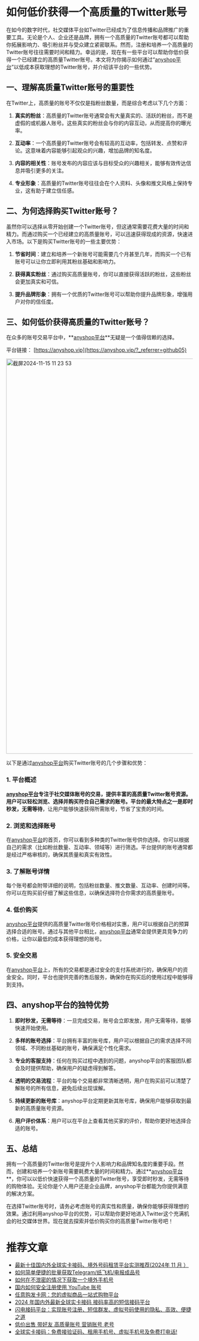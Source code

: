 # 如何低价获得一个高质量的Twitter账号

在如今的数字时代，社交媒体平台如Twitter已经成为了信息传播和品牌推广的重要工具。无论是个人、企业还是品牌，拥有一个高质量的Twitter账号都可以帮助你拓展影响力、吸引粉丝并与受众建立紧密联系。然而，注册和培养一个高质量的Twitter账号往往需要时间和精力。幸运的是，现在有一些平台可以帮助你低价获得一个已经建立的高质量Twitter账号。本文将为你揭示如何通过“[anyshop平台](https://anyshop.vip/?_referrer=github05)”以低成本获取理想的Twitter账号，并介绍该平台的一些优势。

## 一、理解高质量Twitter账号的重要性

在Twitter上，高质量的账号不仅仅是指粉丝数量，而是综合考虑以下几个方面：

1. **真实的粉丝**：高质量的Twitter账号通常会有大量真实的、活跃的粉丝，而不是虚假的或机器人账号。这些真实的粉丝会与你的内容互动，从而提高你的曝光率。

2. **互动率**：一个高质量的Twitter账号会有较高的互动率，包括转发、点赞和评论。这意味着内容能够引起观众的兴趣，增加品牌的知名度。

3. **内容的相关性**：账号发布的内容应该与目标受众的兴趣相关，能够有效传达信息并吸引更多的关注。

4. **专业形象**：高质量的Twitter账号往往会在个人资料、头像和推文风格上保持专业，这有助于建立信任感。

## 二、为何选择购买Twitter账号？

虽然你可以选择从零开始创建一个Twitter账号，但这通常需要花费大量的时间和精力。而通过购买一个已经建立的高质量账号，可以迅速获得现成的资源，快速进入市场。以下是购买Twitter账号的一些主要优势：

1. **节省时间**：建立和培养一个新账号可能需要几个月甚至几年，而购买一个已有账号可以让你立即利用其粉丝基础和影响力。

2. **获得真实粉丝**：通过购买高质量账号，你可以直接获得活跃的粉丝，这些粉丝会更加真实和可信。

3. **提升品牌形象**：拥有一个优质的Twitter账号可以帮助你提升品牌形象，增强用户对你的信任度。

## 三、如何低价获得高质量的Twitter账号？

在众多的账号交易平台中，**[anyshop平台](https://anyshop.vip/?_referrer=github05)**无疑是一个值得信赖的选择。

平台链接： [https://anyshop.vip](https://anyshop.vip/?_referrer=github05)

<img width="1064" alt="截屏2024-11-15 11 23 53" src="https://github.com/user-attachments/assets/9367cb56-9742-41a7-ad98-b0593d089613">


以下是通过[anyshop平台](https://anyshop.vip/?_referrer=github05)购买Twitter账号的几个步骤和优势：

### 1. 平台概述

**[anyshop平台](https://anyshop.vip/?_referrer=github05)**专注于社交媒体账号的交易，提供丰富的高质量Twitter账号资源。用户可以轻松浏览、选择并购买符合自己需求的账号。平台的最大特点之一是**即时秒发，无需等待**，让用户能够快速获得所需账号，节省了宝贵的时间。

### 2. 浏览和选择账号

在[anyshop平台](https://anyshop.vip/?_referrer=github05)的首页，你可以看到多种类的Twitter账号供你选择。你可以根据自己的需求（比如粉丝数量、互动率、领域等）进行筛选。平台提供的账号通常都是经过严格审核的，确保其质量和真实有效性。

### 3. 了解账号详情

每个账号都会附带详细的说明，包括粉丝数量、推文数量、互动率、创建时间等。你可以在购买前仔细了解这些信息，以确保选择符合你需求的高质量账号。

### 4. 低价购买

[anyshop平台](https://anyshop.vip/?_referrer=github05)提供的高质量Twitter账号价格相对实惠，用户可以根据自己的预算选择合适的账号。通过与其他平台相比，[anyshop平台](https://anyshop.vip/?_referrer=github05)通常会提供更具竞争力的价格，让你以最低的成本获得理想的账号。

### 5. 安全交易

在[anyshop平台](https://anyshop.vip/?_referrer=github05)上，所有的交易都是通过安全的支付系统进行的，确保用户的资金安全。同时，平台也提供完善的售后服务，确保你在购买后的使用过程中能够得到支持。

## 四、anyshop平台的独特优势

1. **即时秒发，无需等待**：一旦完成交易，账号会立即发放，用户无需等待，能够快速开始使用。

2. **多样的账号选择**：平台拥有丰富的账号库，用户可以根据自己的需求选择不同领域、不同粉丝基础的账号，确保满足个性化需求。

3. **专业的客服支持**：任何在购买过程中遇到的问题，anyshop平台的客服团队都会及时提供帮助，确保用户的疑虑得到解答。

4. **透明的交易流程**：平台的每个交易都非常清晰透明，用户在购买前可以清楚了解账号的所有信息，避免后续出现误解。

5. **持续更新的账号库**：anyshop平台定期更新其账号库，确保用户能够获取到最新的高质量账号资源。

6. **用户评价体系**：用户可以在平台上查看其他买家的评价，帮助你更好地选择合适的账号。

## 五、总结

拥有一个高质量的Twitter账号是提升个人影响力和品牌知名度的重要手段。然而，创建和培养一个新账号需要耗费大量的时间和精力。通过**[anyshop平台](https://anyshop.vip/?_referrer=github05)**，你可以以低价快速获得一个高质量的Twitter账号，享受即时秒发，无需等待的购物体验。无论你是个人用户还是企业品牌，anyshop平台都能为你提供满意的解决方案。

在选择Twitter账号时，请务必考虑账号的真实性和质量，确保你能够获得理想的效果。通过利用anyshop平台的优势，可以帮助你更好地进入Twitter这个充满机会的社交媒体世界。现在就去探索并低价购买你的高质量Twitter账号吧！


# 推荐文章

- [最新十佳国内外全球实卡接码、境外号码租赁平台实测推荐(2024年 11 月 ）](https://github.com/liudaliuda01/pingce)
- [如何简单便捷的批量获取Telegram/纸飞机/电报成品号](https://github.com/liudaliuda01/chat)
- [如何在不泄密的情况下获取一个境外手机号](https://github.com/liudaliuda01/haoma)
- [国内如何安全注册使用 YouTube 账号](https://github.com/liudaliuda01/YouTube)
- [任意购发卡网：您的虚拟商品一站式购物平台](https://github.com/liudaliuda01/anyshop)
- [2024 年国内外最新全球实卡接码 接码率高的短信接码平台](https://github.com/liudaliuda01/lightsms)
- [闪电接码平台：实现账号注册、短信群发、虚拟号码使用的隐私、高效、便捷之道](https://github.com/liudaliuda01/jiema)
- [低价出售 带好友 高质量账号 营销账号 老号](https://github.com/liudaliuda01/anyshop.vip)
- [全球实卡接码：免费接验证码、租用手机号、虚拟手机号及免费打电话!](https://github.com/liudaliuda01/lightsms.pro)
